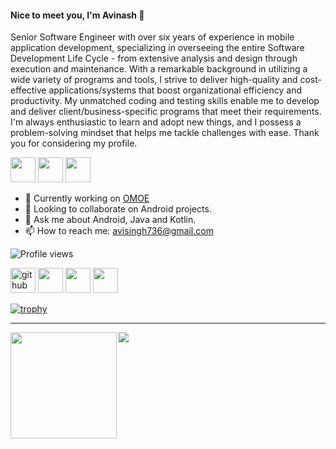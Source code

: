 #### Nice to meet you, I'm Avinash 👋
Senior Software Engineer with over six years of experience in mobile application development, specializing in overseeing the entire Software Development Life Cycle - from extensive analysis and design through execution and maintenance. With a remarkable background in utilizing a wide variety of programs and tools, I strive to deliver high-quality and cost-effective applications/systems that boost organizational efficiency and productivity. My unmatched coding and testing skills enable me to develop and deliver client/business-specific programs that meet their requirements. I'm always enthusiastic to learn and adopt new things, and I possess a problem-solving mindset that helps me tackle challenges with ease. Thank you for considering my profile.

<img src='https://img.shields.io/badge/Android-3DDC84?logo=android&logoColor=white&style=for-the-badge' height='40'/> <img src='https://img.shields.io/badge/java-%23F89820.svg?&style=for-the-badge&logo=java&logoColor=white' height='40'/> <img src='https://img.shields.io/badge/kotlin-%237F52FF.svg?&style=for-the-badge&logo=kotlin&logoColor=white' height='40'/>

- 🔭 Currently working on <a href="https://play.google.com/store/apps/details?id=com.omoe" rel="nofollow">OMOE</a>
- 👯 Looking to collaborate on Android projects.
- 💬 Ask me about Android, Java and Kotlin.
- 📫 How to reach me: <a href="mailto:avisingh736@gmail.com">avisingh736@gmail.com</a>

![Profile views](https://gpvc.arturio.dev/avisingh736)  

[<img src='https://img.shields.io/badge/github-%23100000.svg?&style=for-the-badge&logo=github&logoColor=white' alt='github' height='40'>](https://github.com/avisingh736) [<img src='https://img.shields.io/badge/linkedin-%230A66C2.svg?&style=for-the-badge&logo=linkedin&logoColor=white' height='40'>](https://www.linkedin.com/in/avinashkumar-736/) [<img src='https://img.shields.io/badge/stack%20overflow-%23F48024.svg?&style=for-the-badge&logo=stackoverflow&logoColor=white' height='40'>](https://stackoverflow.com/users/4693278/avinash-kumar) [<img src='https://img.shields.io/badge/upwork-%23108600.svg?&style=for-the-badge&logo=upwork&logoColor=white' height='40'>](https://www.upwork.com/freelancers/~01a48b78f86811b786)

[![trophy](https://github-profile-trophy.vercel.app/?username=avisingh736&margin-w=15&theme=darkhub)](https://github.com/ryo-ma/github-profile-trophy)

---

<div>
  <img height="170" align="left" src="https://github-readme-stats-bay-six.vercel.app/api?username=avisingh736&count_private=true&include_all_commits=true&show_icons=true&theme=dark&layout=compact" />
  <img src="https://github-readme-stats-bay-six.vercel.app/api/top-langs/?username=avisingh736&include_all_commits=true&show_icons=true&theme=dark&layout=compact" />
</div>

<!--START_SECTION:activity-->

